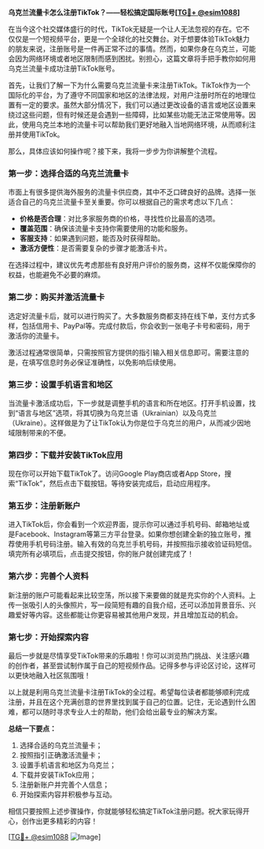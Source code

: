 **乌克兰流量卡怎么注册TikTok？——轻松搞定国际账号[[TG💪+ @esim1088](https://t.me/s/esim1088)]**

在当今这个社交媒体盛行的时代，TikTok无疑是一个让人无法忽视的存在。它不仅仅是一个短视频平台，更是一个全球化的社交舞台。对于想要体验TikTok魅力的朋友来说，注册账号是一件再正常不过的事情。然而，如果你身在乌克兰，可能会因为网络环境或者地区限制而感到困扰。别担心，这篇文章将手把手教你如何用乌克兰流量卡成功注册TikTok账号。

首先，让我们了解一下为什么需要乌克兰流量卡来注册TikTok。TikTok作为一个国际化的平台，为了遵守不同国家和地区的法律法规，对用户注册时所在的地理位置有一定的要求。虽然大部分情况下，我们可以通过更改设备的语言或地区设置来绕过这些问题，但有时候还是会遇到一些障碍，比如某些功能无法正常使用等。因此，使用乌克兰本地的流量卡可以帮助我们更好地融入当地网络环境，从而顺利注册并使用TikTok。

那么，具体应该如何操作呢？接下来，我将一步步为你讲解整个流程。

### 第一步：选择合适的乌克兰流量卡

市面上有很多提供海外服务的流量卡供应商，其中不乏口碑良好的品牌。选择一张适合自己的乌克兰流量卡至关重要。你可以根据自己的需求考虑以下几点：
- **价格是否合理**：对比多家服务商的价格，寻找性价比最高的选项。
- **覆盖范围**：确保该流量卡支持你需要使用的功能和服务。
- **客服支持**：如果遇到问题，能否及时获得帮助。
- **激活方便性**：是否需要复杂的步骤才能激活卡片。

在选择过程中，建议优先考虑那些有良好用户评价的服务商，这样不仅能保障你的权益，也能避免不必要的麻烦。

### 第二步：购买并激活流量卡

选定好流量卡后，就可以进行购买了。大多数服务商都支持在线下单，支付方式多样，包括信用卡、PayPal等。完成付款后，你会收到一张电子卡号和密码，用于激活你的流量卡。

激活过程通常很简单，只需按照官方提供的指引输入相关信息即可。需要注意的是，在填写信息时务必保证准确性，以免影响后续使用。

### 第三步：设置手机语言和地区

当流量卡激活成功后，下一步就是调整手机的语言和所在地区。打开手机设置，找到“语言与地区”选项，将其切换为乌克兰语（Ukrainian）以及乌克兰（Ukraine）。这样做是为了让TikTok认为你是位于乌克兰的用户，从而减少因地域限制带来的不便。

### 第四步：下载并安装TikTok应用

现在你可以开始下载TikTok了。访问Google Play商店或者App Store，搜索“TikTok”，然后点击下载按钮。等待安装完成后，启动应用程序。

### 第五步：注册新账户

进入TikTok后，你会看到一个欢迎界面，提示你可以通过手机号码、邮箱地址或是Facebook、Instagram等第三方平台登录。如果你想创建全新的独立账号，推荐使用手机号码注册。输入有效的乌克兰手机号码，并按照指示接收验证码短信。填完所有必填项后，点击提交按钮，你的账户就创建完成了！

### 第六步：完善个人资料

新注册的账户可能看起来比较空荡，所以接下来要做的就是充实你的个人资料。上传一张吸引人的头像照片，写一段简短有趣的自我介绍，还可以添加背景音乐、兴趣爱好等内容。这些都能让你更容易被其他用户发现，并且增加互动的机会。

### 第七步：开始探索内容

最后一步就是尽情享受TikTok带来的乐趣啦！你可以浏览热门挑战、关注感兴趣的创作者，甚至尝试制作属于自己的短视频作品。记得多参与评论区讨论，这样可以更快地融入社区氛围哦！

以上就是利用乌克兰流量卡注册TikTok的全过程。希望每位读者都能够顺利完成注册，并且在这个充满创意的世界里找到属于自己的位置。记住，无论遇到什么困难，都可以随时寻求专业人士的帮助，他们会给出最专业的解决方案。

**总结一下要点：**
1. 选择合适的乌克兰流量卡；
2. 按照指引正确激活流量卡；
3. 设置手机语言和地区为乌克兰；
4. 下载并安装TikTok应用；
5. 注册新账户并完善个人信息；
6. 开始探索内容并积极参与互动。

相信只要按照上述步骤操作，你就能够轻松搞定TikTok注册问题。祝大家玩得开心，创作出更多精彩的内容！

[[TG💪+ @esim1088](https://t.me/s/esim1088) ![Image](https://i.postimg.cc/4NQfJmqS/Snipaste-2025-05-13-00-14-12.png)]